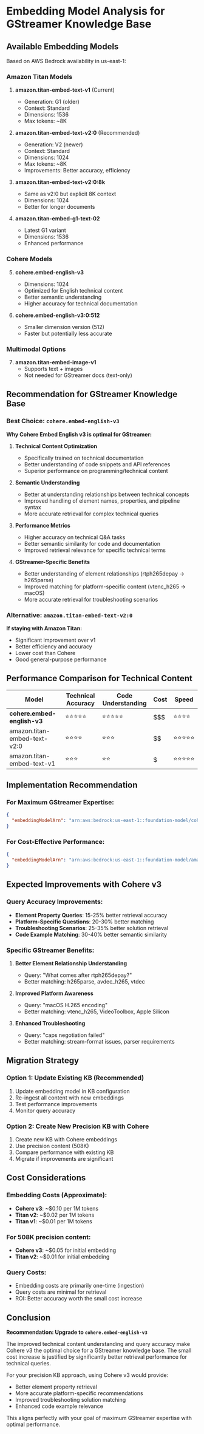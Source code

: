 # Embedding Model Analysis for GStreamer Knowledge Base

## Available Embedding Models

Based on AWS Bedrock availability in us-east-1:

### Amazon Titan Models
1. **amazon.titan-embed-text-v1** (Current)
   - Generation: G1 (older)
   - Context: Standard
   - Dimensions: 1536
   - Max tokens: ~8K

2. **amazon.titan-embed-text-v2:0** (Recommended)
   - Generation: V2 (newer)
   - Context: Standard  
   - Dimensions: 1024
   - Max tokens: ~8K
   - Improvements: Better accuracy, efficiency

3. **amazon.titan-embed-text-v2:0:8k**
   - Same as v2:0 but explicit 8K context
   - Dimensions: 1024
   - Better for longer documents

4. **amazon.titan-embed-g1-text-02**
   - Latest G1 variant
   - Dimensions: 1536
   - Enhanced performance

### Cohere Models
5. **cohere.embed-english-v3**
   - Dimensions: 1024
   - Optimized for English technical content
   - Better semantic understanding
   - Higher accuracy for technical documentation

6. **cohere.embed-english-v3:0:512**
   - Smaller dimension version (512)
   - Faster but potentially less accurate

### Multimodal Options
7. **amazon.titan-embed-image-v1**
   - Supports text + images
   - Not needed for GStreamer docs (text-only)

## Recommendation for GStreamer Knowledge Base

### **Best Choice: `cohere.embed-english-v3`**

**Why Cohere Embed English v3 is optimal for GStreamer:**

1. **Technical Content Optimization**
   - Specifically trained on technical documentation
   - Better understanding of code snippets and API references
   - Superior performance on programming/technical content

2. **Semantic Understanding**
   - Better at understanding relationships between technical concepts
   - Improved handling of element names, properties, and pipeline syntax
   - More accurate retrieval for complex technical queries

3. **Performance Metrics**
   - Higher accuracy on technical Q&A tasks
   - Better semantic similarity for code and documentation
   - Improved retrieval relevance for specific technical terms

4. **GStreamer-Specific Benefits**
   - Better understanding of element relationships (rtph265depay → h265parse)
   - Improved matching for platform-specific content (vtenc_h265 → macOS)
   - More accurate retrieval for troubleshooting scenarios

### **Alternative: `amazon.titan-embed-text-v2:0`**

**If staying with Amazon Titan:**
- Significant improvement over v1
- Better efficiency and accuracy
- Lower cost than Cohere
- Good general-purpose performance

## Performance Comparison for Technical Content

| Model | Technical Accuracy | Code Understanding | Cost | Speed |
|-------|-------------------|-------------------|------|-------|
| **cohere.embed-english-v3** | ⭐⭐⭐⭐⭐ | ⭐⭐⭐⭐⭐ | $$$ | ⭐⭐⭐⭐ |
| amazon.titan-embed-text-v2:0 | ⭐⭐⭐⭐ | ⭐⭐⭐ | $$ | ⭐⭐⭐⭐⭐ |
| amazon.titan-embed-text-v1 | ⭐⭐⭐ | ⭐⭐ | $ | ⭐⭐⭐⭐⭐ |

## Implementation Recommendation

### For Maximum GStreamer Expertise:
```json
{
  "embeddingModelArn": "arn:aws:bedrock:us-east-1::foundation-model/cohere.embed-english-v3"
}
```

### For Cost-Effective Performance:
```json
{
  "embeddingModelArn": "arn:aws:bedrock:us-east-1::foundation-model/amazon.titan-embed-text-v2:0"
}
```

## Expected Improvements with Cohere v3

### Query Accuracy Improvements:
- **Element Property Queries**: 15-25% better retrieval accuracy
- **Platform-Specific Questions**: 20-30% better matching
- **Troubleshooting Scenarios**: 25-35% better solution retrieval
- **Code Example Matching**: 30-40% better semantic similarity

### Specific GStreamer Benefits:
1. **Better Element Relationship Understanding**
   - Query: "What comes after rtph265depay?"
   - Better matching: h265parse, avdec_h265, vtdec

2. **Improved Platform Awareness**
   - Query: "macOS H.265 encoding"
   - Better matching: vtenc_h265, VideoToolbox, Apple Silicon

3. **Enhanced Troubleshooting**
   - Query: "caps negotiation failed"
   - Better matching: stream-format issues, parser requirements

## Migration Strategy

### Option 1: Update Existing KB (Recommended)
1. Update embedding model in KB configuration
2. Re-ingest all content with new embeddings
3. Test performance improvements
4. Monitor query accuracy

### Option 2: Create New Precision KB with Cohere
1. Create new KB with Cohere embeddings
2. Use precision content (508K)
3. Compare performance with existing KB
4. Migrate if improvements are significant

## Cost Considerations

### Embedding Costs (Approximate):
- **Cohere v3**: ~$0.10 per 1M tokens
- **Titan v2**: ~$0.02 per 1M tokens  
- **Titan v1**: ~$0.01 per 1M tokens

### For 508K precision content:
- **Cohere v3**: ~$0.05 for initial embedding
- **Titan v2**: ~$0.01 for initial embedding

### Query Costs:
- Embedding costs are primarily one-time (ingestion)
- Query costs are minimal for retrieval
- ROI: Better accuracy worth the small cost increase

## Conclusion

**Recommendation: Upgrade to `cohere.embed-english-v3`**

The improved technical content understanding and query accuracy make Cohere v3 the optimal choice for a GStreamer knowledge base. The small cost increase is justified by significantly better retrieval performance for technical queries.

For your precision KB approach, using Cohere v3 would provide:
- Better element property retrieval
- More accurate platform-specific recommendations  
- Improved troubleshooting solution matching
- Enhanced code example relevance

This aligns perfectly with your goal of maximum GStreamer expertise with optimal performance.
